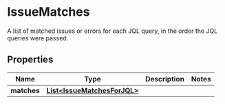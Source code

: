 

# IssueMatches

A list of matched issues or errors for each JQL query, in the order the JQL queries were passed.

## Properties

| Name | Type | Description | Notes |
|------------ | ------------- | ------------- | -------------|
|**matches** | [**List&lt;IssueMatchesForJQL&gt;**](IssueMatchesForJQL.md) |  |  |



